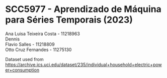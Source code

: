 # SCC5977 - Aprendizado de Máquina para Séries Temporais (2023)

Ana Luisa Teixeira Costa - 11218963 </br>
Dennis </br>
Flavio Salles - 11218809 </br>
Otto Cruz Fernandes - 11275130 </br>

Dataset used from https://archive.ics.uci.edu/dataset/235/individual+household+electric+power+consumption
